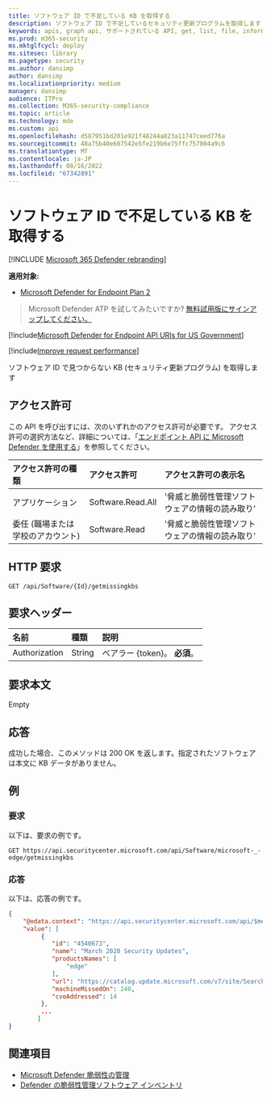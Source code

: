 ```yaml
---
title: ソフトウェア ID で不足している KB を取得する
description: ソフトウェア ID で不足しているセキュリティ更新プログラムを取得します
keywords: apis, graph api, サポートされている API, get, list, file, information, software id, threat & Vulnerability management api, Microsoft Defender for Endpoint tvm api, mdvm, Microsoft Defender 脆弱性の管理
ms.prod: m365-security
ms.mktglfcycl: deploy
ms.sitesec: library
ms.pagetype: security
ms.author: dansimp
author: dansimp
ms.localizationpriority: medium
manager: dansimp
audience: ITPro
ms.collection: M365-security-compliance
ms.topic: article
ms.technology: mde
ms.custom: api
ms.openlocfilehash: d587951bd201e921f48244a823a11747ceed776a
ms.sourcegitcommit: 48a75b40e607542e5fe219b6e75ffc757804a9c6
ms.translationtype: MT
ms.contentlocale: ja-JP
ms.lasthandoff: 08/16/2022
ms.locfileid: "67342891"
---
```

# <a name="get-missing-kbs-by-software-id"></a>ソフトウェア ID で不足している KB を取得する

[!INCLUDE [Microsoft 365 Defender rebranding](../../includes/microsoft-defender.md)]

**適用対象:** 
- [Microsoft Defender for Endpoint Plan 2](https://go.microsoft.com/fwlink/?linkid=2154037)

> Microsoft Defender ATP を試してみたいですか? [無料試用版にサインアップしてください。](https://signup.microsoft.com/create-account/signup?products=7f379fee-c4f9-4278-b0a1-e4c8c2fcdf7e&ru=https://aka.ms/MDEp2OpenTrial?ocid=docs-wdatp-exposedapis-abovefoldlink)

[!include[Microsoft Defender for Endpoint API URIs for US Government](../../includes/microsoft-defender-api-usgov.md)]

[!include[Improve request performance](../../includes/improve-request-performance.md)]

ソフトウェア ID で見つからない KB (セキュリティ更新プログラム) を取得します

## <a name="permissions"></a>アクセス許可

この API を呼び出すには、次のいずれかのアクセス許可が必要です。 アクセス許可の選択方法など、詳細については、「[エンドポイント API に Microsoft Defender を使用する](apis-intro.md)」を参照してください。

アクセス許可の種類|アクセス許可|アクセス許可の表示名
:---|:---|:---
アプリケーション|Software.Read.All|'脅威と脆弱性管理ソフトウェアの情報の読み取り'
委任 (職場または学校のアカウント)|Software.Read|'脅威と脆弱性管理ソフトウェアの情報の読み取り'

## <a name="http-request"></a>HTTP 要求

```http
GET /api/Software/{Id}/getmissingkbs
```

## <a name="request-header"></a>要求ヘッダー

名前|種類|説明
:---|:---|:---
Authorization|String|ベアラー {token}。 **必須**。

## <a name="request-body"></a>要求本文

Empty

## <a name="response"></a>応答

成功した場合、このメソッドは 200 OK を返します。指定されたソフトウェアは本文に KB データがありません。

## <a name="example"></a>例

### <a name="request"></a>要求

以下は、要求の例です。

```http
GET https://api.securitycenter.microsoft.com/api/Software/microsoft-_-edge/getmissingkbs
```

### <a name="response"></a>応答

以下は、応答の例です。


```json
{
    "@odata.context": "https://api.securitycenter.microsoft.com/api/$metadata#Collection(microsoft.windowsDefenderATP.api.PublicProductFixDto)",
    "value": [
         {
            "id": "4540673",
            "name": "March 2020 Security Updates",
            "productsNames": [
                "edge"
            ],
            "url": "https://catalog.update.microsoft.com/v7/site/Search.aspx?q=KB4540673",
            "machineMissedOn": 240,
            "cveAddressed": 14
         },
         ...
        ]
}
```

## <a name="related-topics"></a>関連項目

- [Microsoft Defender 脆弱性の管理](/microsoft-365/security/defender-endpoint/next-gen-threat-and-vuln-mgt)
- [Defender の脆弱性管理ソフトウェア インベントリ](/microsoft-365/security/defender-endpoint/tvm-software-inventory)
